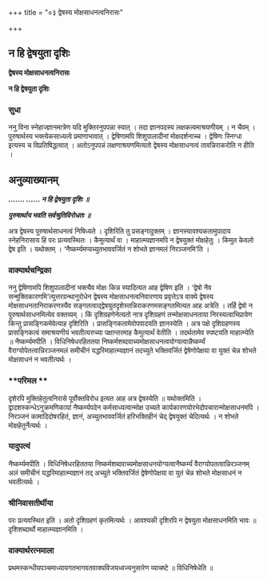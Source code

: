 +++
title = "०३ द्वेषस्य मोक्षसाधनत्वनिरासः"

+++


## न हि द्वेषयुता दृशिः

**द्वेषस्य मोक्षसाधनत्वनिरासः**

**न हि द्वेषयुता दृशिः**

### **सुधा**

ननु विना स्नेहाज्ज्ञानमात्रेण यदि मुक्तिरनुपपन्ना स्यात् । तदा ज्ञानपदस्य लक्षकत्वमाश्रयणीयम् । न चैवम् । पुरुषार्थस्य भक्त्येकसाध्यत्वे प्रमाणाभावात् । द्वेषिणामपि शिशुपालादीनां मोक्षदर्शनाच्च । द्वेषिणः स्निग्धा इत्यस्य च विप्रतिषिद्धत्वात् । अतोऽनुपपन्नं लक्षणाश्रयणमित्यतो द्वेषस्य मोक्षसाधनत्वं तावन्निराकरोति न हीति ।

## **अनुव्याख्यानम्**

***....... ...... न हि द्वेषयुता दृशिः ॥***

***पुरुषार्थाय भवति सर्वश्रुतिविरोधतः ॥***

अत्र द्वेषस्य पुरुषार्थसाधनत्वं निषिध्यते । दृशिरिति तु प्रसङ्गादुक्तम् । ज्ञानस्यावश्यकतामुपादाय स्नेहनिरासाय हि परः प्रत्यवस्थितः । कैमुत्यार्थं वा । माहात्म्यज्ञानमपि न द्वेषयुक्तं मोक्षहेतुः । किमुत केवलो द्वेष इति । यथोक्तम् । ‘नैष्कर्म्यमप्यच्युतभाववर्जितं न शोभते ज्ञानमलं निरञ्जनमि’ति ।

### **वाक्यार्थचन्द्रिका**

ननु द्वेषिणामपि शिशुपालादीनां भक्त्यैव मोक्षः किन्न स्यादित्यत आह द्वेषिण इति । ‘द्वेषो नैव सन्मुक्तिकारणमि’त्युत्तरग्रन्थानुरोधेन द्वेषस्य मोक्षसाधनत्वनिवारणाय प्रवृत्तेऽत्र वाक्ये द्वेषस्य मोक्षसाधनतानिराकरणस्यैव सङ्गतत्वाद्द्वेषयुतदृशेस्तन्निराकरणमसङ्गतमित्यत आह अत्रेति । तर्हि द्वेषो न पुरुषार्थसाधनमित्येव वक्तव्यम् । किं दृशिग्रहणेनेत्यतो नात्र दृशिग्रहणं तन्मोक्षसाधनताया निरस्यत्वाभिप्रायेण किन्तु प्रासङ्गिकमेवेत्याह दृशिरिति । प्रासङ्गिकतामेवोपपादयति ज्ञानस्येति । अत्र पक्षे दृशिग्रहणस्य प्रासङ्गिकत्वं समाश्रयणीयं भवतीत्यरुच्या पक्षान्तरमाह कैमुत्यार्थं वेतीति । तदर्थतामेव स्पष्टयति माहात्म्येति ॥ नैष्कर्म्यमपीति । विधिनिषेधरहिततया निष्कर्मशब्दवाच्यमोक्षसाधनत्वयोग्यत्वान्नैष्कर्म्यं वैराग्योपेतत्वान्निरञ्जनमलं समीचीनं यद्धरिमाहात्म्यज्ञानं तदच्युते भक्तिवर्जितं द्वेषेणोपेक्षया वा युक्तं चेन्न शोभते मोक्षसाधनं न भवतीत्यर्थः ।

### **परिमल **

दृशेरपि मुक्तिहेतुत्वनिरासे पूर्वोक्तविरोध इत्यत आह अत्र द्वेषस्येति ॥ यथोक्तमिति । द्वादशस्कन्धेऽनुक्रमणिकायां नैष्कर्म्यपदेन कर्मसाध्यत्वान्मोक्ष उच्यते कार्यकारणयोरभेदोपचारान्मोक्षसाधनमपि । निरञ्जनं कामादिदोषरहितं, ज्ञानं, अच्युतभाववर्जितं हरिभक्तिहीनं चेद् द्वेषयुक्तं चेदित्यर्थः । न शोभते मोक्षहेतुर्नेत्यर्थः ।

### **यादुपत्यं**

नैष्कर्म्यमपीति । विधिनिषेधरहिततया निष्कर्मशब्दवाच्यमोक्षसाधनयोग्यत्वानैष्कर्म्यं वैराग्योपतत्वान्निरञ्जनम् अलं समीचीनं यद्धरिमाहात्म्यज्ञानं तद् अच्युते भक्तिवर्जितं द्वेषेणोपेक्षया वा युतं चेन्न शोभते मोक्षसाधनं न भवतीत्यर्थः ।

### **श्रीनिवासतीर्थीया**

परः प्रत्यवस्थित इति । अतो दृशिग्रहणं कृतमित्यर्थः । आवश्यकी दृशिरपि न द्वेषयुता मोक्षसाधनमिति भावः ॥ दृशिशब्दार्थो माहात्म्यज्ञानमिति ।

### **वाक्यार्थरत्नमाला**

प्रथमस्कन्धीयपञ्चमाध्यायगतभागवतवाक्यविजयध्वज्यनुसारेण व्याचष्टे ॥ विधिनिषेधेति ॥

